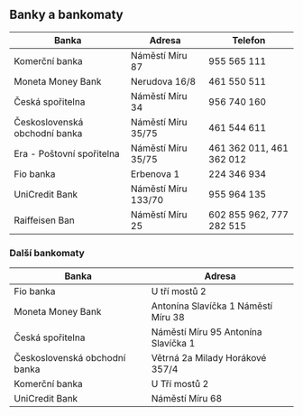 ## Banky a bankomaty

| Banka                         | Adresa              | Telefon                  |
|-------------------------------|---------------------|--------------------------|
| Komerční banka                | Náměstí Míru 87     | 955 565 111              |
| Moneta Money Bank             | Nerudova 16/8       | 461 550 511              |
| Česká spořitelna              | Náměstí Míru 34     | 956 740 160              |
| Československá obchodní banka | Náměstí Míru 35/75  | 461 544 611              |
| Era - Poštovní spořitelna     | Náměstí Míru 35/75  | 461 362 011, 461 362 012 |
| Fio banka                     | Erbenova 1          | 224 346 934              |
| UniCredit Bank                | Náměstí Míru 133/70 | 955 964 135              |
| Raiffeisen Ban                | Náměstí Míru 25     | 602 855 962, 777 282 515 |

### Další bankomaty

| Banka                         | Adresa                               |
|-------------------------------|--------------------------------------|
| Fio banka                     | U tří mostů 2                        |
| Moneta Money Bank             | Antonína Slavíčka 1 Náměstí Míru 38  |
| Česká spořitelna              | Náměstí Míru 95 Antonína Slavíčka 1  |
| Československá obchodní banka | Větrná 2a Milady Horákové 357/4      |
| Komerční banka                | U Tří mostů 2                        |
| UniCredit Bank                | Náměstí Míru 68                      |